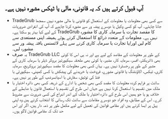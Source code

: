 ## آپ قبول کرتے ہیں کہ یہ قانونی، مالی یا ٹیکس مشورہ نہیں ہے۔
	
- TradeGrub سے کسی بھی معلومات یا معلومات کے استعمال کو قانونی یا مالی مشورہ نہیں سمجھا جانا چاہئے۔ آپ کو کسی وکیل یا دوسرے پیشہ ور سے مشورہ کرنا چاہیے کہ آپ کی انفرادی ضروریات کے لیے کیا بہتر ہو سکتا ہے۔
TradeGrub کا مقصد تجارت یا سرمایہ کاری کا مشورہ نہیں ہے۔ معلومات کے متعدد ذرائع کا استعمال کرتے ہوئے ہمیشہ اپنی مستعدی سے کام لیں اور/یا تجارت یا سرمایہ کاری کرنے سے پہلے لائسنس یافتہ پیشہ ور سے مشورہ لیں۔
- یہ صرف TradeGrub LLC کے طور پر معلومات کے مقاصد کے لیے ہے اور نہ ہی اس کا کوئی بھی ڈائریکٹر، افسر، سرمایہ کار، مشیر، یا کوئی بھی ملحقہ سیکیورٹیز بروکر ڈیلر یا سرمایہ کاری کے مشیر کے طور پر رجسٹرڈ نہیں ہے۔ یہاں کسی بھی معلومات کا مقصد سیکیورٹیز بروکریج، سرمایہ کاری، ٹیکس، اکاؤنٹنگ یا قانونی مشورے، فروخت یا خریدنے کی پیشکش یا کسی کمپنی، سیکیورٹی یا فنڈ کی توثیق، سفارش یا اسپانسرشپ کے طور پر نہیں ہے۔ 
- سائٹ پر فراہم کردہ معلومات کا مقصد کسی بھی شخص یا ادارے کے ذریعہ کسی بھی دائرہ اختیار یا ملک میں تقسیم یا استعمال کرنا نہیں ہے جہاں اس طرح کی تقسیم یا استعمال قانون یا ضابطے کے خلاف ہو یا جو ہمیں اس طرح کے دائرہ اختیار یا ملک کے اندر اندراج کی کسی ضرورت سے مشروط کرے۔ اس کے مطابق، وہ افراد جو دوسرے مقامات سے سائٹ تک رسائی کا انتخاب کرتے ہیں وہ اپنی پہل پر ایسا کرتے ہیں اور مقامی قوانین کی تعمیل کے لیے مکمل طور پر ذمہ دار ہیں، اگر اور اس حد تک کہ مقامی قوانین لاگو ہوں۔
